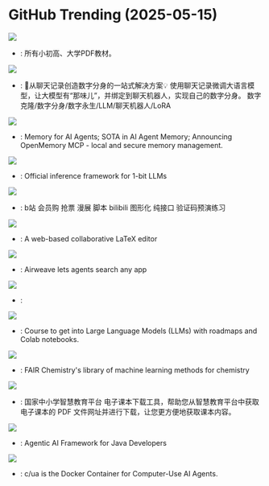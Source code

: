# GitHub Trending (2025-05-15)

![](https://img.shields.io/badge/Roff-New%204-green?style=flat-square&logo=appveyor)
- [](https://github.comundefined): 所有小初高、大学PDF教材。

![](https://img.shields.io/badge/Python-New%201-green?style=flat-square&logo=appveyor)
- [](https://github.comundefined): 🚀从聊天记录创造数字分身的一站式解决方案💡 使用聊天记录微调大语言模型，让大模型有“那味儿”，并绑定到聊天机器人，实现自己的数字分身。 数字克隆/数字分身/数字永生/LLM/聊天机器人/LoRA

![](https://img.shields.io/badge/Python-New%20679-green?style=flat-square&logo=appveyor)
- [](https://github.comundefined): Memory for AI Agents; SOTA in AI Agent Memory; Announcing OpenMemory MCP - local and secure memory management.

![](https://img.shields.io/badge/C%2B%2B-New%20219-green?style=flat-square&logo=appveyor)
- [](https://github.comundefined): Official inference framework for 1-bit LLMs

![](https://img.shields.io/badge/Python-New%2094-green?style=flat-square&logo=appveyor)
- [](https://github.comundefined): b站 会员购 抢票 漫展 脚本 bilibili 图形化 纯接口 验证码预演练习

![](https://img.shields.io/badge/JavaScript-New%2026-green?style=flat-square&logo=appveyor)
- [](https://github.comundefined): A web-based collaborative LaTeX editor

![](https://img.shields.io/badge/Python-New%20399-green?style=flat-square&logo=appveyor)
- [](https://github.comundefined): Airweave lets agents search any app

![](https://img.shields.io/badge/Python-New%20199-green?style=flat-square&logo=appveyor)
- [](https://github.comundefined): 

![](https://img.shields.io/badge/Jupyter%20Notebook-New%20347-green?style=flat-square&logo=appveyor)
- [](https://github.comundefined): Course to get into Large Language Models (LLMs) with roadmaps and Colab notebooks.

![](https://img.shields.io/badge/Python-New%2070-green?style=flat-square&logo=appveyor)
- [](https://github.comundefined): FAIR Chemistry's library of machine learning methods for chemistry

![](https://img.shields.io/badge/Python-New%20262-green?style=flat-square&logo=appveyor)
- [](https://github.comundefined): 国家中小学智慧教育平台 电子课本下载工具，帮助您从智慧教育平台中获取电子课本的 PDF 文件网址并进行下载，让您更方便地获取课本内容。

![](https://img.shields.io/badge/Java-New%20136-green?style=flat-square&logo=appveyor)
- [](https://github.comundefined): Agentic AI Framework for Java Developers

![](https://img.shields.io/badge/Python-New%20288-green?style=flat-square&logo=appveyor)
- [](https://github.comundefined): c/ua is the Docker Container for Computer-Use AI Agents.

